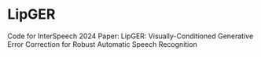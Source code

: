 # LipGER
Code for InterSpeech 2024 Paper: LipGER: Visually-Conditioned Generative Error Correction for Robust Automatic Speech Recognition
